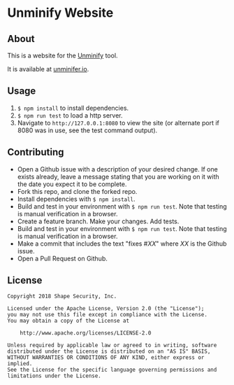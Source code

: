 # Unminify Website

## About

This is a website for the [Unminify](https://github.com/shapesecurity/unminify/) tool.

It is available at [unminifer.io](http://unminifer.io).

## Usage

1. `$ npm install` to install dependencies.
2. `$ npm run test` to load a http server.
3. Navigate to `http://127.0.0.1:8080` to view the site (or alternate port if 8080 was in use, see the test command output).

## Contributing

* Open a Github issue with a description of your desired change. If one exists already, leave a message stating that you are working on it with the date you expect it to be complete.
* Fork this repo, and clone the forked repo.
* Install dependencies with `$ npm install`.
* Build and test in your environment with `$ npm run test`. Note that testing is manual verification in a browser.
* Create a feature branch. Make your changes. Add tests.
* Build and test in your environment with `$ npm run test`. Note that testing is manual verification in a browser.
* Make a commit that includes the text "fixes #*XX*" where *XX* is the Github issue.
* Open a Pull Request on Github.

## License

    Copyright 2018 Shape Security, Inc.

    Licensed under the Apache License, Version 2.0 (the "License");
    you may not use this file except in compliance with the License.
    You may obtain a copy of the License at

        http://www.apache.org/licenses/LICENSE-2.0

    Unless required by applicable law or agreed to in writing, software
    distributed under the License is distributed on an "AS IS" BASIS,
    WITHOUT WARRANTIES OR CONDITIONS OF ANY KIND, either express or implied.
    See the License for the specific language governing permissions and
    limitations under the License.
